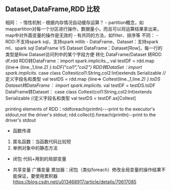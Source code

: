 ## 

## Dataset,DataFrame,RDD 比较
相同：
	- 惰性机制
	- 根据内存情况自动缓存运算？
	- partition概念，如mappartition对每一个分区进行操作，数据量小，而且可以将运算结果拿出来，map中对外面变量的操作是无效的
	- 有共同的方法，如filter、排序等
不同：
    - RDD:不支持spark sql，支持spark mllib
    - DataFrame、Dataset：支持spark ml、spark sql
DataFrame VS Dataset
	DataFrame：Dataset[Row]，每一行的类型是Row
	Dataset访问列中的某个字段方便
转化
	DataFrame/Dataset 转RDD df.rdd
	RDD转DataFrame：import spark.implicits._
					val testDF = rdd.map {line=>
					      (line._1,line._2)
					    }.toDF("col1","col2")
	RDD转DataSet：import spark.implicits._
					case class Coltest(col1:String,col2:Int)extends Serializable //定义字段名和类型
					val testDS = rdd.map {line=>
					      Coltest(line._1,line._2)
					    }.toDS
	Dataset转DataFrame：   import spark.implicits._
							val testDF = testDS.toDF	
	DataFrame转Dataset：	case class Coltest(col1:String,col2:Int)extends Serializable //定义字段名和类型
						val testDS = testDF.as[Coltest]					   			    

printing elements of RDD：rddforeach(println)---print to the executor's stdout,not the driver's stdout;
                          rdd.collect().foreach(println)--print to the driver's stdout

- 函数传递
1. 匿名函数：当函数代码比较短
2. 单例对象中的静态方法

- 闭包
代码+用到的局部变量

- 共享变量
广播变量
累加器：闭包（类似foreach）修改全局变量的操作结果不能保证，要使用累积器
       https://blog.csdn.net/u013468917/article/details/70617085
